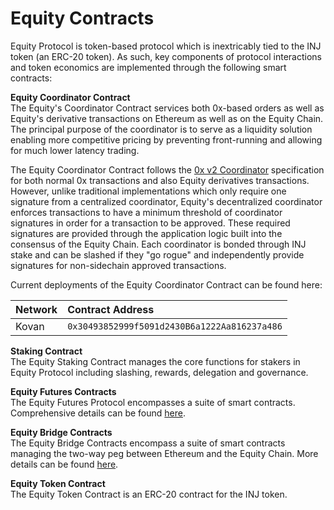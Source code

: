 # Equity Contracts

Equity Protocol is token-based protocol which is inextricably tied to the INJ token \(an ERC-20 token\). As such, key components of protocol interactions and token economics are implemented through the following smart contracts:

**Equity Coordinator Contract**  
The Equity's Coordinator Contract services both 0x-based orders as well as Equity's derivative transactions on Ethereum as well as on the Equity Chain. The principal purpose of the coordinator is to serve as a liquidity solution enabling more competitive pricing by preventing front-running and allowing for much lower latency trading.

The Equity Coordinator Contract follows the [0x v2 Coordinator](https://github.com/0xProject/0x-protocol-specification/blob/master/v2/coordinator-specification.md) specification for both normal 0x transactions and also Equity derivatives transactions. However, unlike traditional implementations which only require one signature from a centralized coordinator, Equity's decentralized coordinator enforces transactions to have a minimum threshold of coordinator signatures in order for a transaction to be approved. These required signatures are provided through the application logic built into the consensus of the Equity Chain. Each coordinator is bonded through INJ stake and can be slashed if they "go rogue" and independently provide signatures for non-sidechain approved transactions.

Current deployments of the Equity Coordinator Contract can be found here:

| Network | Contract Address |
| :--- | :--- |
| Kovan | `0x30493852999f5091d2430B6a1222Aa816237a486` |

**Staking Contract**  
The Equity Staking Contract manages the core functions for stakers in Equity Protocol including slashing, rewards, delegation and governance.

**Equity Futures Contracts**  
The Equity Futures Protocol encompasses a suite of smart contracts. Comprehensive details can be found [here](https://github.com/EquityLabs/Equity-futures).

**Equity Bridge Contracts**  
The Equity Bridge Contracts encompass a suite of smart contracts managing the two-way peg between Ethereum and the Equity Chain. More details can be found [here](https://github.com/EquityLabs/Equity-core).

**Equity Token Contract**  
The Equity Token Contract is an ERC-20 contract for the INJ token.

